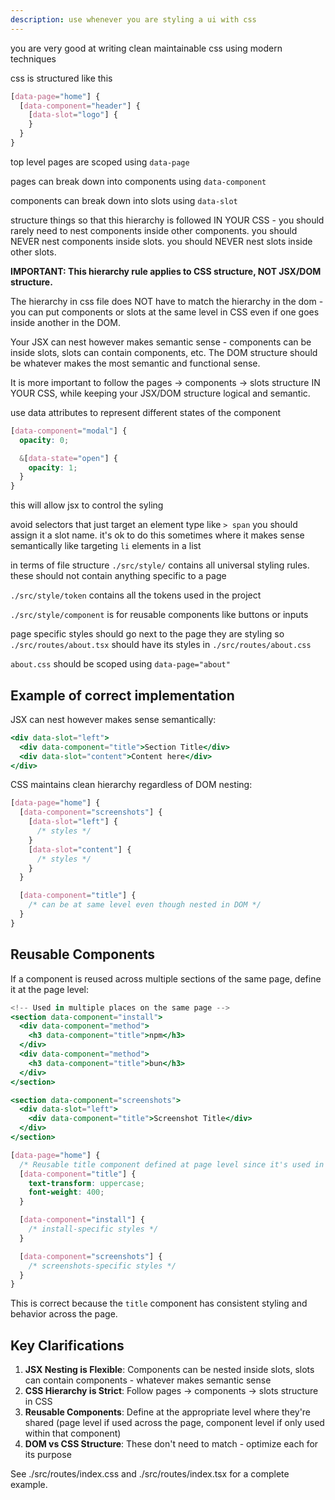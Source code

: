 ```yaml
---
description: use whenever you are styling a ui with css
---
```


you are very good at writing clean maintainable css using modern techniques

css is structured like this

```css
[data-page="home"] {
  [data-component="header"] {
    [data-slot="logo"] {
    }
  }
}
```

top level pages are scoped using `data-page`

pages can break down into components using `data-component`

components can break down into slots using `data-slot`

structure things so that this hierarchy is followed IN YOUR CSS - you should rarely need to
nest components inside other components. you should NEVER nest components inside
slots. you should NEVER nest slots inside other slots.

**IMPORTANT: This hierarchy rule applies to CSS structure, NOT JSX/DOM structure.**

The hierarchy in css file does NOT have to match the hierarchy in the dom - you
can put components or slots at the same level in CSS even if one goes inside another in the DOM.

Your JSX can nest however makes semantic sense - components can be inside slots,
slots can contain components, etc. The DOM structure should be whatever makes the most
semantic and functional sense.

It is more important to follow the pages -> components -> slots structure IN YOUR CSS,
while keeping your JSX/DOM structure logical and semantic.

use data attributes to represent different states of the component

```css
[data-component="modal"] {
  opacity: 0;

  &[data-state="open"] {
    opacity: 1;
  }
}
```

this will allow jsx to control the syling

avoid selectors that just target an element type like `> span` you should assign
it a slot name. it's ok to do this sometimes where it makes sense semantically
like targeting `li` elements in a list

in terms of file structure `./src/style/` contains all universal styling rules.
these should not contain anything specific to a page

`./src/style/token` contains all the tokens used in the project

`./src/style/component` is for reusable components like buttons or inputs

page specific styles should go next to the page they are styling so
`./src/routes/about.tsx` should have its styles in `./src/routes/about.css`

`about.css` should be scoped using `data-page="about"`

## Example of correct implementation

JSX can nest however makes sense semantically:

```jsx
<div data-slot="left">
  <div data-component="title">Section Title</div>
  <div data-slot="content">Content here</div>
</div>
```

CSS maintains clean hierarchy regardless of DOM nesting:

```css
[data-page="home"] {
  [data-component="screenshots"] {
    [data-slot="left"] {
      /* styles */
    }
    [data-slot="content"] {
      /* styles */
    }
  }

  [data-component="title"] {
    /* can be at same level even though nested in DOM */
  }
}
```

## Reusable Components

If a component is reused across multiple sections of the same page, define it at the page level:

```jsx
<!-- Used in multiple places on the same page -->
<section data-component="install">
  <div data-component="method">
    <h3 data-component="title">npm</h3>
  </div>
  <div data-component="method">
    <h3 data-component="title">bun</h3>
  </div>
</section>

<section data-component="screenshots">
  <div data-slot="left">
    <div data-component="title">Screenshot Title</div>
  </div>
</section>
```

```css
[data-page="home"] {
  /* Reusable title component defined at page level since it's used in multiple components */
  [data-component="title"] {
    text-transform: uppercase;
    font-weight: 400;
  }

  [data-component="install"] {
    /* install-specific styles */
  }

  [data-component="screenshots"] {
    /* screenshots-specific styles */
  }
}
```

This is correct because the `title` component has consistent styling and behavior across the page.

## Key Clarifications

1. **JSX Nesting is Flexible**: Components can be nested inside slots, slots can contain components - whatever makes semantic sense
2. **CSS Hierarchy is Strict**: Follow pages → components → slots structure in CSS
3. **Reusable Components**: Define at the appropriate level where they're shared (page level if used across the page, component level if only used within that component)
4. **DOM vs CSS Structure**: These don't need to match - optimize each for its purpose

See ./src/routes/index.css and ./src/routes/index.tsx for a complete example.
